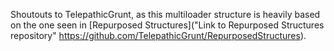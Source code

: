 Shoutouts to TelepathicGrunt, as this multiloader structure is heavily based on the one seen in [Repurposed Structures]("Link to Repurposed Structures repository" https://github.com/TelepathicGrunt/RepurposedStructures). 